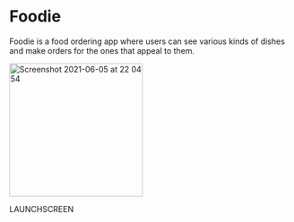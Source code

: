 # Foodie

Foodie is a food ordering app where users can see various kinds of dishes and make orders for the ones that appeal to them. 

<img width="238" alt="Screenshot 2021-06-05 at 22 04 54" src="https://user-images.githubusercontent.com/69020285/120905468-2379da80-c64a-11eb-97bf-ef43dd43a7b0.png"> 

LAUNCHSCREEN



